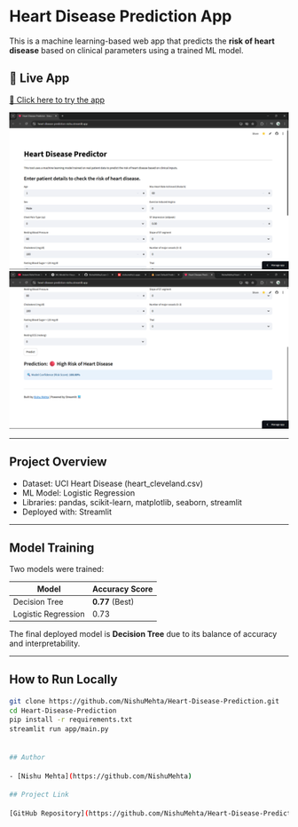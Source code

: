 # Heart Disease Prediction App

This is a machine learning-based web app that predicts the **risk of heart disease** based on clinical parameters using a trained ML model.


## 🚀 Live App
[🔗 Click here to try the app](https://heart-disease-prediction-nishu.streamlit.app/)  

![](/images/Demo_1.png)
![](/images/Demo_2.png)

---

## Project Overview

- Dataset: UCI Heart Disease (heart_cleveland.csv)
- ML Model: Logistic Regression
- Libraries: pandas, scikit-learn, matplotlib, seaborn, streamlit
- Deployed with: Streamlit

---

## Model Training

Two models were trained:

| Model               | Accuracy Score  |
|---------------------|-----------------|
| Decision Tree       | **0.77** (Best) |
| Logistic Regression | 0.73            |

The final deployed model is **Decision Tree** due to its balance of accuracy and interpretability.

---

## How to Run Locally

```bash
git clone https://github.com/NishuMehta/Heart-Disease-Prediction.git
cd Heart-Disease-Prediction
pip install -r requirements.txt
streamlit run app/main.py


## Author

- [Nishu Mehta](https://github.com/NishuMehta)

## Project Link

[GitHub Repository](https://github.com/NishuMehta/Heart-Disease-Prediction)